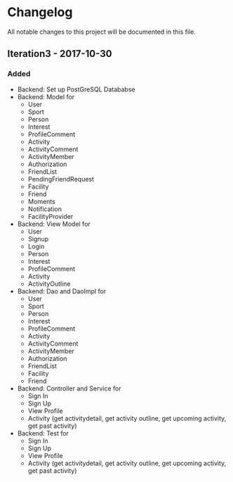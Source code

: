 # Changelog
All notable changes to this project will be documented in this file.
## Iteration3 - 2017-10-30
### Added
* Backend: Set up PostGreSQL Datababse
* Backend: Model for
  - User
  - Sport
  - Person
  - Interest
  - ProfileComment
  - Activity
  - ActivityComment
  - ActivityMember
  - Authorization
  - FriendList
  - PendingFriendRequest
  - Facility
  - Friend
  - Moments
  - Notification
  - FacilityProvider
* Backend: View Model for
  - User
  - Signup
  - Login
  - Person
  - Interest
  - ProfileComment
  - Activity
  - ActivityOutline
* Backend: Dao and DaoImpl for
  - User
  - Sport
  - Person
  - Interest
  - ProfileComment
  - Activity
  - ActivityComment
  - ActivityMember
  - Authorization
  - FriendList
  - Facility
  - Friend
* Backend: Controller and Service for
  - Sign In
  - Sign Up
  - View Profile
  - Activity (get activitydetail, get activity outline, get upcoming activity, get past activity)
* Backend: Test for
  - Sign In
  - Sign Up
  - View Profile
  - Activity (get activitydetail, get activity outline, get upcoming activity, get past activity)
